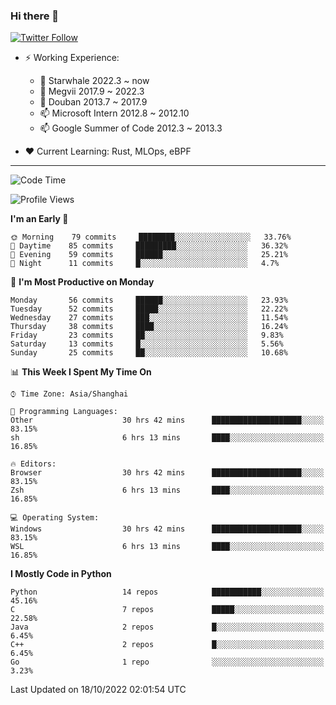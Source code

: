 ### Hi there 👋

[![Twitter Follow](https://img.shields.io/twitter/follow/tianweidut?style=social)](https://twitter.com/tianweidut)

- ⚡ Working Experience:
  - 🔭 Starwhale 2022.3 ~ now
  - 🌱 Megvii 2017.9 ~ 2022.3
  - 🌱 Douban 2013.7 ~ 2017.9
  - 📫 Microsoft Intern 2012.8 ~ 2012.10
  - 📫 Google Summer of Code 2012.3 ~ 2013.3

- ❤️ Current Learning: Rust, MLOps, eBPF

---
<!--START_SECTION:waka-->
![Code Time](http://img.shields.io/badge/Code%20Time-3%2C128%20hrs%2013%20mins-blue)

![Profile Views](http://img.shields.io/badge/Profile%20Views-0-blue)

**I'm an Early 🐤** 

```text
🌞 Morning    79 commits     ████████░░░░░░░░░░░░░░░░░   33.76% 
🌆 Daytime    85 commits     █████████░░░░░░░░░░░░░░░░   36.32% 
🌃 Evening    59 commits     ██████░░░░░░░░░░░░░░░░░░░   25.21% 
🌙 Night      11 commits     █░░░░░░░░░░░░░░░░░░░░░░░░   4.7%

```
📅 **I'm Most Productive on Monday** 

```text
Monday       56 commits     ██████░░░░░░░░░░░░░░░░░░░   23.93% 
Tuesday      52 commits     █████░░░░░░░░░░░░░░░░░░░░   22.22% 
Wednesday    27 commits     ███░░░░░░░░░░░░░░░░░░░░░░   11.54% 
Thursday     38 commits     ████░░░░░░░░░░░░░░░░░░░░░   16.24% 
Friday       23 commits     ██░░░░░░░░░░░░░░░░░░░░░░░   9.83% 
Saturday     13 commits     █░░░░░░░░░░░░░░░░░░░░░░░░   5.56% 
Sunday       25 commits     ██░░░░░░░░░░░░░░░░░░░░░░░   10.68%

```


📊 **This Week I Spent My Time On** 

```text
⌚︎ Time Zone: Asia/Shanghai

💬 Programming Languages: 
Other                    30 hrs 42 mins      ████████████████████░░░░░   83.15% 
sh                       6 hrs 13 mins       ████░░░░░░░░░░░░░░░░░░░░░   16.85%

🔥 Editors: 
Browser                  30 hrs 42 mins      ████████████████████░░░░░   83.15% 
Zsh                      6 hrs 13 mins       ████░░░░░░░░░░░░░░░░░░░░░   16.85%

💻 Operating System: 
Windows                  30 hrs 42 mins      ████████████████████░░░░░   83.15% 
WSL                      6 hrs 13 mins       ████░░░░░░░░░░░░░░░░░░░░░   16.85%

```

**I Mostly Code in Python** 

```text
Python                   14 repos            ███████████░░░░░░░░░░░░░░   45.16% 
C                        7 repos             █████░░░░░░░░░░░░░░░░░░░░   22.58% 
Java                     2 repos             █░░░░░░░░░░░░░░░░░░░░░░░░   6.45% 
C++                      2 repos             █░░░░░░░░░░░░░░░░░░░░░░░░   6.45% 
Go                       1 repo              ░░░░░░░░░░░░░░░░░░░░░░░░░   3.23%

```



 Last Updated on 18/10/2022 02:01:54 UTC
<!--END_SECTION:waka-->
